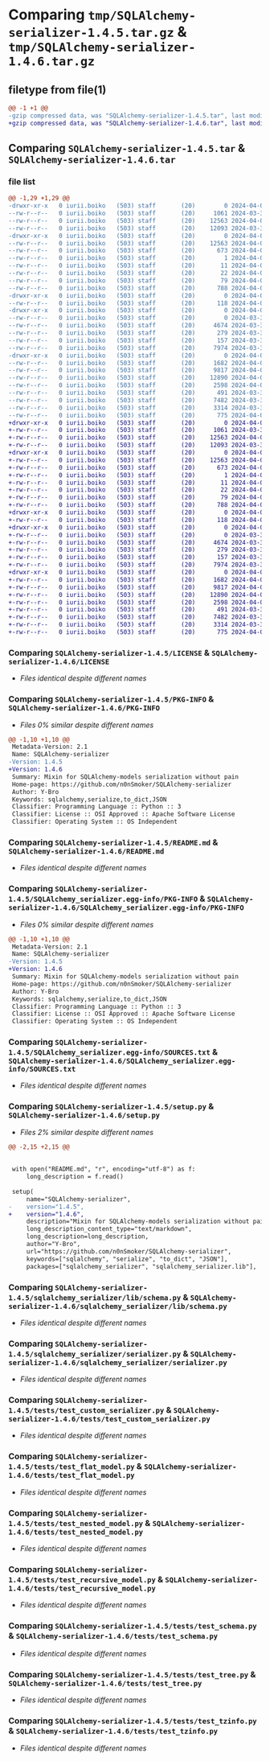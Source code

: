# Comparing `tmp/SQLAlchemy-serializer-1.4.5.tar.gz` & `tmp/SQLAlchemy-serializer-1.4.6.tar.gz`

## filetype from file(1)

```diff
@@ -1 +1 @@
-gzip compressed data, was "SQLAlchemy-serializer-1.4.5.tar", last modified: Mon Apr  1 09:12:30 2024, max compression
+gzip compressed data, was "SQLAlchemy-serializer-1.4.6.tar", last modified: Mon Apr  1 10:35:21 2024, max compression
```

## Comparing `SQLAlchemy-serializer-1.4.5.tar` & `SQLAlchemy-serializer-1.4.6.tar`

### file list

```diff
@@ -1,29 +1,29 @@
-drwxr-xr-x   0 iurii.boiko   (503) staff       (20)        0 2024-04-01 09:12:30.656113 SQLAlchemy-serializer-1.4.5/
--rw-r--r--   0 iurii.boiko   (503) staff       (20)     1061 2024-03-30 13:17:31.000000 SQLAlchemy-serializer-1.4.5/LICENSE
--rw-r--r--   0 iurii.boiko   (503) staff       (20)    12563 2024-04-01 09:12:30.656200 SQLAlchemy-serializer-1.4.5/PKG-INFO
--rw-r--r--   0 iurii.boiko   (503) staff       (20)    12093 2024-03-30 13:17:31.000000 SQLAlchemy-serializer-1.4.5/README.md
-drwxr-xr-x   0 iurii.boiko   (503) staff       (20)        0 2024-04-01 09:12:30.652231 SQLAlchemy-serializer-1.4.5/SQLAlchemy_serializer.egg-info/
--rw-r--r--   0 iurii.boiko   (503) staff       (20)    12563 2024-04-01 09:12:30.000000 SQLAlchemy-serializer-1.4.5/SQLAlchemy_serializer.egg-info/PKG-INFO
--rw-r--r--   0 iurii.boiko   (503) staff       (20)      673 2024-04-01 09:12:30.000000 SQLAlchemy-serializer-1.4.5/SQLAlchemy_serializer.egg-info/SOURCES.txt
--rw-r--r--   0 iurii.boiko   (503) staff       (20)        1 2024-04-01 09:12:30.000000 SQLAlchemy-serializer-1.4.5/SQLAlchemy_serializer.egg-info/dependency_links.txt
--rw-r--r--   0 iurii.boiko   (503) staff       (20)       11 2024-04-01 09:12:30.000000 SQLAlchemy-serializer-1.4.5/SQLAlchemy_serializer.egg-info/requires.txt
--rw-r--r--   0 iurii.boiko   (503) staff       (20)       22 2024-04-01 09:12:30.000000 SQLAlchemy-serializer-1.4.5/SQLAlchemy_serializer.egg-info/top_level.txt
--rw-r--r--   0 iurii.boiko   (503) staff       (20)       79 2024-04-01 09:12:30.656592 SQLAlchemy-serializer-1.4.5/setup.cfg
--rw-r--r--   0 iurii.boiko   (503) staff       (20)      788 2024-04-01 09:12:15.000000 SQLAlchemy-serializer-1.4.5/setup.py
-drwxr-xr-x   0 iurii.boiko   (503) staff       (20)        0 2024-04-01 09:12:30.652605 SQLAlchemy-serializer-1.4.5/sqlalchemy_serializer/
--rw-r--r--   0 iurii.boiko   (503) staff       (20)      118 2024-04-01 08:57:32.000000 SQLAlchemy-serializer-1.4.5/sqlalchemy_serializer/__init__.py
-drwxr-xr-x   0 iurii.boiko   (503) staff       (20)        0 2024-04-01 09:12:30.653463 SQLAlchemy-serializer-1.4.5/sqlalchemy_serializer/lib/
--rw-r--r--   0 iurii.boiko   (503) staff       (20)        0 2024-03-30 13:17:31.000000 SQLAlchemy-serializer-1.4.5/sqlalchemy_serializer/lib/__init__.py
--rw-r--r--   0 iurii.boiko   (503) staff       (20)     4674 2024-03-31 13:26:57.000000 SQLAlchemy-serializer-1.4.5/sqlalchemy_serializer/lib/schema.py
--rw-r--r--   0 iurii.boiko   (503) staff       (20)      279 2024-03-31 13:39:03.000000 SQLAlchemy-serializer-1.4.5/sqlalchemy_serializer/lib/timezones.py
--rw-r--r--   0 iurii.boiko   (503) staff       (20)      157 2024-03-31 09:48:02.000000 SQLAlchemy-serializer-1.4.5/sqlalchemy_serializer/lib/utils.py
--rw-r--r--   0 iurii.boiko   (503) staff       (20)     7974 2024-03-31 21:41:19.000000 SQLAlchemy-serializer-1.4.5/sqlalchemy_serializer/serializer.py
-drwxr-xr-x   0 iurii.boiko   (503) staff       (20)        0 2024-04-01 09:12:30.655893 SQLAlchemy-serializer-1.4.5/tests/
--rw-r--r--   0 iurii.boiko   (503) staff       (20)     1682 2024-04-01 08:10:33.000000 SQLAlchemy-serializer-1.4.5/tests/test_custom_serializer.py
--rw-r--r--   0 iurii.boiko   (503) staff       (20)     9817 2024-04-01 08:14:28.000000 SQLAlchemy-serializer-1.4.5/tests/test_flat_model.py
--rw-r--r--   0 iurii.boiko   (503) staff       (20)    12890 2024-04-01 08:14:52.000000 SQLAlchemy-serializer-1.4.5/tests/test_nested_model.py
--rw-r--r--   0 iurii.boiko   (503) staff       (20)     2598 2024-04-01 08:15:08.000000 SQLAlchemy-serializer-1.4.5/tests/test_recursive_model.py
--rw-r--r--   0 iurii.boiko   (503) staff       (20)      491 2024-03-30 13:17:31.000000 SQLAlchemy-serializer-1.4.5/tests/test_rules.py
--rw-r--r--   0 iurii.boiko   (503) staff       (20)     7482 2024-03-30 13:17:31.000000 SQLAlchemy-serializer-1.4.5/tests/test_schema.py
--rw-r--r--   0 iurii.boiko   (503) staff       (20)     3314 2024-03-30 13:17:31.000000 SQLAlchemy-serializer-1.4.5/tests/test_tree.py
--rw-r--r--   0 iurii.boiko   (503) staff       (20)      775 2024-04-01 08:14:21.000000 SQLAlchemy-serializer-1.4.5/tests/test_tzinfo.py
+drwxr-xr-x   0 iurii.boiko   (503) staff       (20)        0 2024-04-01 10:35:21.240036 SQLAlchemy-serializer-1.4.6/
+-rw-r--r--   0 iurii.boiko   (503) staff       (20)     1061 2024-03-30 13:17:31.000000 SQLAlchemy-serializer-1.4.6/LICENSE
+-rw-r--r--   0 iurii.boiko   (503) staff       (20)    12563 2024-04-01 10:35:21.240141 SQLAlchemy-serializer-1.4.6/PKG-INFO
+-rw-r--r--   0 iurii.boiko   (503) staff       (20)    12093 2024-03-30 13:17:31.000000 SQLAlchemy-serializer-1.4.6/README.md
+drwxr-xr-x   0 iurii.boiko   (503) staff       (20)        0 2024-04-01 10:35:21.236129 SQLAlchemy-serializer-1.4.6/SQLAlchemy_serializer.egg-info/
+-rw-r--r--   0 iurii.boiko   (503) staff       (20)    12563 2024-04-01 10:35:21.000000 SQLAlchemy-serializer-1.4.6/SQLAlchemy_serializer.egg-info/PKG-INFO
+-rw-r--r--   0 iurii.boiko   (503) staff       (20)      673 2024-04-01 10:35:21.000000 SQLAlchemy-serializer-1.4.6/SQLAlchemy_serializer.egg-info/SOURCES.txt
+-rw-r--r--   0 iurii.boiko   (503) staff       (20)        1 2024-04-01 10:35:21.000000 SQLAlchemy-serializer-1.4.6/SQLAlchemy_serializer.egg-info/dependency_links.txt
+-rw-r--r--   0 iurii.boiko   (503) staff       (20)       11 2024-04-01 10:35:21.000000 SQLAlchemy-serializer-1.4.6/SQLAlchemy_serializer.egg-info/requires.txt
+-rw-r--r--   0 iurii.boiko   (503) staff       (20)       22 2024-04-01 10:35:21.000000 SQLAlchemy-serializer-1.4.6/SQLAlchemy_serializer.egg-info/top_level.txt
+-rw-r--r--   0 iurii.boiko   (503) staff       (20)       79 2024-04-01 10:35:21.240551 SQLAlchemy-serializer-1.4.6/setup.cfg
+-rw-r--r--   0 iurii.boiko   (503) staff       (20)      788 2024-04-01 10:35:17.000000 SQLAlchemy-serializer-1.4.6/setup.py
+drwxr-xr-x   0 iurii.boiko   (503) staff       (20)        0 2024-04-01 10:35:21.236551 SQLAlchemy-serializer-1.4.6/sqlalchemy_serializer/
+-rw-r--r--   0 iurii.boiko   (503) staff       (20)      118 2024-04-01 08:57:32.000000 SQLAlchemy-serializer-1.4.6/sqlalchemy_serializer/__init__.py
+drwxr-xr-x   0 iurii.boiko   (503) staff       (20)        0 2024-04-01 10:35:21.237486 SQLAlchemy-serializer-1.4.6/sqlalchemy_serializer/lib/
+-rw-r--r--   0 iurii.boiko   (503) staff       (20)        0 2024-03-30 13:17:31.000000 SQLAlchemy-serializer-1.4.6/sqlalchemy_serializer/lib/__init__.py
+-rw-r--r--   0 iurii.boiko   (503) staff       (20)     4674 2024-03-31 13:26:57.000000 SQLAlchemy-serializer-1.4.6/sqlalchemy_serializer/lib/schema.py
+-rw-r--r--   0 iurii.boiko   (503) staff       (20)      279 2024-03-31 13:39:03.000000 SQLAlchemy-serializer-1.4.6/sqlalchemy_serializer/lib/timezones.py
+-rw-r--r--   0 iurii.boiko   (503) staff       (20)      157 2024-03-31 09:48:02.000000 SQLAlchemy-serializer-1.4.6/sqlalchemy_serializer/lib/utils.py
+-rw-r--r--   0 iurii.boiko   (503) staff       (20)     7974 2024-03-31 21:41:19.000000 SQLAlchemy-serializer-1.4.6/sqlalchemy_serializer/serializer.py
+drwxr-xr-x   0 iurii.boiko   (503) staff       (20)        0 2024-04-01 10:35:21.239788 SQLAlchemy-serializer-1.4.6/tests/
+-rw-r--r--   0 iurii.boiko   (503) staff       (20)     1682 2024-04-01 08:10:33.000000 SQLAlchemy-serializer-1.4.6/tests/test_custom_serializer.py
+-rw-r--r--   0 iurii.boiko   (503) staff       (20)     9817 2024-04-01 08:14:28.000000 SQLAlchemy-serializer-1.4.6/tests/test_flat_model.py
+-rw-r--r--   0 iurii.boiko   (503) staff       (20)    12890 2024-04-01 08:14:52.000000 SQLAlchemy-serializer-1.4.6/tests/test_nested_model.py
+-rw-r--r--   0 iurii.boiko   (503) staff       (20)     2598 2024-04-01 08:15:08.000000 SQLAlchemy-serializer-1.4.6/tests/test_recursive_model.py
+-rw-r--r--   0 iurii.boiko   (503) staff       (20)      491 2024-03-30 13:17:31.000000 SQLAlchemy-serializer-1.4.6/tests/test_rules.py
+-rw-r--r--   0 iurii.boiko   (503) staff       (20)     7482 2024-03-30 13:17:31.000000 SQLAlchemy-serializer-1.4.6/tests/test_schema.py
+-rw-r--r--   0 iurii.boiko   (503) staff       (20)     3314 2024-03-30 13:17:31.000000 SQLAlchemy-serializer-1.4.6/tests/test_tree.py
+-rw-r--r--   0 iurii.boiko   (503) staff       (20)      775 2024-04-01 08:14:21.000000 SQLAlchemy-serializer-1.4.6/tests/test_tzinfo.py
```

### Comparing `SQLAlchemy-serializer-1.4.5/LICENSE` & `SQLAlchemy-serializer-1.4.6/LICENSE`

 * *Files identical despite different names*

### Comparing `SQLAlchemy-serializer-1.4.5/PKG-INFO` & `SQLAlchemy-serializer-1.4.6/PKG-INFO`

 * *Files 0% similar despite different names*

```diff
@@ -1,10 +1,10 @@
 Metadata-Version: 2.1
 Name: SQLAlchemy-serializer
-Version: 1.4.5
+Version: 1.4.6
 Summary: Mixin for SQLAlchemy-models serialization without pain
 Home-page: https://github.com/n0nSmoker/SQLAlchemy-serializer
 Author: Y-Bro
 Keywords: sqlalchemy,serialize,to_dict,JSON
 Classifier: Programming Language :: Python :: 3
 Classifier: License :: OSI Approved :: Apache Software License
 Classifier: Operating System :: OS Independent
```

### Comparing `SQLAlchemy-serializer-1.4.5/README.md` & `SQLAlchemy-serializer-1.4.6/README.md`

 * *Files identical despite different names*

### Comparing `SQLAlchemy-serializer-1.4.5/SQLAlchemy_serializer.egg-info/PKG-INFO` & `SQLAlchemy-serializer-1.4.6/SQLAlchemy_serializer.egg-info/PKG-INFO`

 * *Files 0% similar despite different names*

```diff
@@ -1,10 +1,10 @@
 Metadata-Version: 2.1
 Name: SQLAlchemy-serializer
-Version: 1.4.5
+Version: 1.4.6
 Summary: Mixin for SQLAlchemy-models serialization without pain
 Home-page: https://github.com/n0nSmoker/SQLAlchemy-serializer
 Author: Y-Bro
 Keywords: sqlalchemy,serialize,to_dict,JSON
 Classifier: Programming Language :: Python :: 3
 Classifier: License :: OSI Approved :: Apache Software License
 Classifier: Operating System :: OS Independent
```

### Comparing `SQLAlchemy-serializer-1.4.5/SQLAlchemy_serializer.egg-info/SOURCES.txt` & `SQLAlchemy-serializer-1.4.6/SQLAlchemy_serializer.egg-info/SOURCES.txt`

 * *Files identical despite different names*

### Comparing `SQLAlchemy-serializer-1.4.5/setup.py` & `SQLAlchemy-serializer-1.4.6/setup.py`

 * *Files 2% similar despite different names*

```diff
@@ -2,15 +2,15 @@
 
 
 with open("README.md", "r", encoding="utf-8") as f:
     long_description = f.read()
 
 setup(
     name="SQLAlchemy-serializer",
-    version="1.4.5",
+    version="1.4.6",
     description="Mixin for SQLAlchemy-models serialization without pain",
     long_description_content_type="text/markdown",
     long_description=long_description,
     author="Y-Bro",
     url="https://github.com/n0nSmoker/SQLAlchemy-serializer",
     keywords=["sqlalchemy", "serialize", "to_dict", "JSON"],
     packages=["sqlalchemy_serializer", "sqlalchemy_serializer.lib"],
```

### Comparing `SQLAlchemy-serializer-1.4.5/sqlalchemy_serializer/lib/schema.py` & `SQLAlchemy-serializer-1.4.6/sqlalchemy_serializer/lib/schema.py`

 * *Files identical despite different names*

### Comparing `SQLAlchemy-serializer-1.4.5/sqlalchemy_serializer/serializer.py` & `SQLAlchemy-serializer-1.4.6/sqlalchemy_serializer/serializer.py`

 * *Files identical despite different names*

### Comparing `SQLAlchemy-serializer-1.4.5/tests/test_custom_serializer.py` & `SQLAlchemy-serializer-1.4.6/tests/test_custom_serializer.py`

 * *Files identical despite different names*

### Comparing `SQLAlchemy-serializer-1.4.5/tests/test_flat_model.py` & `SQLAlchemy-serializer-1.4.6/tests/test_flat_model.py`

 * *Files identical despite different names*

### Comparing `SQLAlchemy-serializer-1.4.5/tests/test_nested_model.py` & `SQLAlchemy-serializer-1.4.6/tests/test_nested_model.py`

 * *Files identical despite different names*

### Comparing `SQLAlchemy-serializer-1.4.5/tests/test_recursive_model.py` & `SQLAlchemy-serializer-1.4.6/tests/test_recursive_model.py`

 * *Files identical despite different names*

### Comparing `SQLAlchemy-serializer-1.4.5/tests/test_schema.py` & `SQLAlchemy-serializer-1.4.6/tests/test_schema.py`

 * *Files identical despite different names*

### Comparing `SQLAlchemy-serializer-1.4.5/tests/test_tree.py` & `SQLAlchemy-serializer-1.4.6/tests/test_tree.py`

 * *Files identical despite different names*

### Comparing `SQLAlchemy-serializer-1.4.5/tests/test_tzinfo.py` & `SQLAlchemy-serializer-1.4.6/tests/test_tzinfo.py`

 * *Files identical despite different names*

